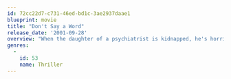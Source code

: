 ```yaml
---
id: 72cc22d7-c731-46ed-bd1c-3ae2937daae1
blueprint: movie
title: "Don't Say a Word"
release_date: '2001-09-28'
overview: "When the daughter of a psychiatrist is kidnapped, he's horrified to discover that the abductors' demand is that he break through to a post traumatic stress disorder suffering young woman who knows a secret.."
genres:
  -
    id: 53
    name: Thriller
---
```

